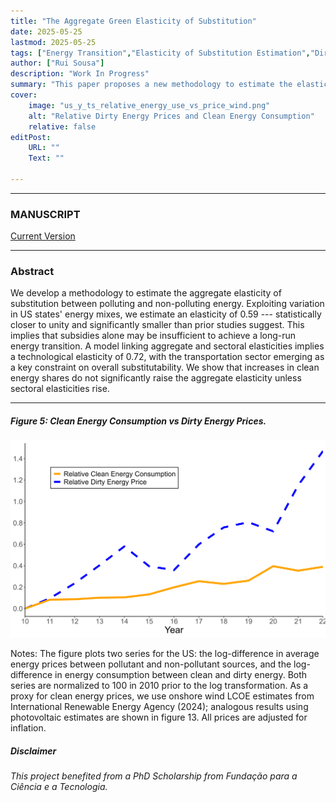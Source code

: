 ```yaml
---
title: "The Aggregate Green Elasticity of Substitution" 
date: 2025-05-25
lastmod: 2025-05-25
tags: ["Energy Transition","Elasticity of Substitution Estimation","Dirty Energy Substitutability"]
author: ["Rui Sousa"]
description: "Work In Progress" 
summary: "This paper proposes a new methodology to estimate the elasticity of substitution between polluting and non-polluting energy for the US. With a point estimate of 0.59, much closer to unity than previously thought, the energy transition will be more painful and uneven. It further suggests that subsidies are not a sufficient policy tool when used alone." 
cover:
    image: "us_y_ts_relative_energy_use_vs_price_wind.png"
    alt: "Relative Dirty Energy Prices and Clean Energy Consumption"
    relative: false
editPost:
    URL: ""
    Text: ""

---
```


---

### MANUSCRIPT 

[Current Version](draft.pdf)

<!---
[SSRN](https://ssrn.com/abstract=5265415)
-->

---

### Abstract

We develop a methodology to estimate the aggregate elasticity of substitution between polluting and non-polluting energy. Exploiting variation in US states' energy mixes, we estimate an elasticity of 0.59 --- statistically closer to unity and significantly smaller than prior studies suggest. This implies that subsidies alone may be insufficient to achieve a long-run energy transition. A model linking aggregate and sectoral elasticities implies a technological elasticity of 0.72, with the transportation sector emerging as a key constraint on overall substitutability. We show that increases in clean energy shares do not significantly raise the aggregate elasticity unless sectoral elasticities rise.

---

##### Figure 5: Clean Energy Consumption vs Dirty Energy Prices.

![](us_y_ts_relative_energy_use_vs_price_wind.png)

Notes: The figure plots two series for the US: the log-difference in average energy prices between pollutant and non-pollutant sources, and the log-difference in energy consumption between clean and dirty energy. Both series are normalized to 100 in 2010 prior to the log transformation. As a proxy for clean energy prices, we use onshore wind LCOE estimates from International Renewable Energy Agency (2024); analogous results using photovoltaic estimates are shown in figure 13. All prices are adjusted for inflation.

<!--
---

### Citation

 Sousa, Rui, The Aggregate Green Elasticity of Substitution (May 22, 2025). Available at SSRN: https://ssrn.com/abstract=5265415 
 
##### Bibtex:
```BibTeX
@misc{sousa_green_2025,
  author       = {Sousa, Rui},
  title        = {The Aggregate Green Elasticity of Substitution},
  year         = {2025},
  month        = {May},
  note         = {SSRN Working Paper},
  url          = {https://ssrn.com/abstract=5265415}
}

```
---
-->

##### Disclaimer

###### This project benefited from a PhD Scholarship from Fundação para a Ciência e a Tecnologia.

